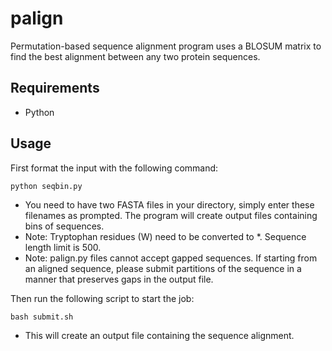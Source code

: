 # palign
Permutation-based sequence alignment program uses a BLOSUM matrix to find the best alignment between any two protein sequences. 
## Requirements
- Python
## Usage
First format the input with the following command:
```
python seqbin.py
```

- You need to have two FASTA files in your directory, simply enter these filenames as prompted. The program will create output files containing bins of sequences. 
- Note: Tryptophan residues (W) need to be converted to *. Sequence length limit is 500.
- Note: palign.py files cannot accept gapped sequences. If starting from an aligned sequence, please submit partitions of the sequence in a manner that preserves gaps in the output file.

Then run the following script to start the job:
 ```
 bash submit.sh
 ```
 
 - This will create an output file containing the sequence alignment. 
